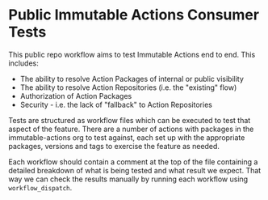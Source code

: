 # Public Immutable Actions Consumer Tests

This public repo workflow aims to test Immutable Actions end to end. This includes:

* The ability to resolve Action Packages of internal or public visibility
* The ability to resolve Action Repositories (i.e. the "existing" flow)
* Authorization of Action Packages
* Security - i.e. the lack of "fallback" to Action Repositories

Tests are structured as workflow files which can be executed to test that aspect of the feature. There are a number of actions with packages in the immutable-actions org to test against, each set up with the appropriate packages, versions and tags to exercise the feature as needed.

Each workflow should contain a comment at the top of the file containing a detailed breakdown of what is being tested and what result we expect. That way we can check the results manually by running each workflow using `workflow_dispatch`. 


